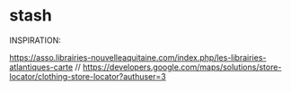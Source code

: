 # stash

INSPIRATION: 

https://asso.librairies-nouvelleaquitaine.com/index.php/les-librairies-atlantiques-carte //
https://developers.google.com/maps/solutions/store-locator/clothing-store-locator?authuser=3
